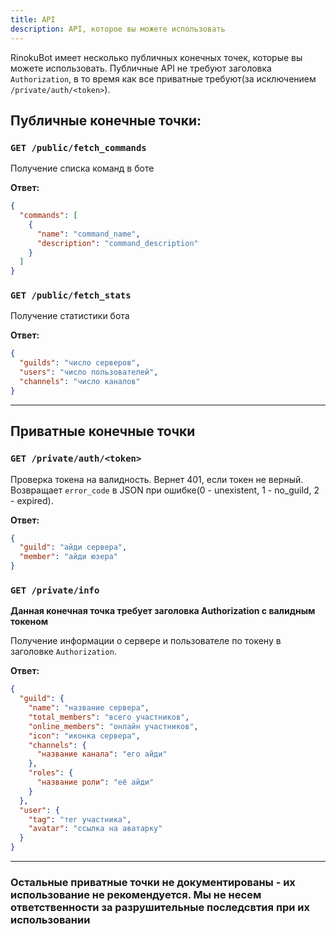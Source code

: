 ```yaml
---
title: API
description: API, которое вы можете использовать
---
```

RinokuBot имеет несколько публичных конечных точек, которые вы можете использовать. Публичные 
API не требуют заголовка `Authorization`, в то время как все приватные требуют(за исключением `/private/auth/<token>`).
## Публичные конечные точки:
### `GET /public/fetch_commands`
Получение списка команд в боте  

**Ответ:**
```json
{
  "commands": [
    {
      "name": "command_name",
      "description": "command_description"
    }
  ]
}
```
### `GET /public/fetch_stats`
Получение статистики бота  

**Ответ:**
```json
{
  "guilds": "число серверов",
  "users": "число пользователей",
  "channels": "число каналов"
}
```

<hr>

## Приватные конечные точки
### `GET /private/auth/<token>`
Проверка токена на валидность. Вернет 401, если токен не верный.  
Возвращает `error_code` в JSON при ошибке(0 - unexistent, 1 - no_guild, 2 - expired).

**Ответ:**
```json
{
  "guild": "айди сервера",
  "member": "айди юзера"
}
```
### `GET /private/info`
**Данная конечная точка требует заголовка Authorization с валидным токеном**  

Получение информации о сервере и пользователе по токену в заголовке `Authorization`.  

**Ответ:**
```json
{
  "guild": {
    "name": "название сервера",
    "total_members": "всего участников",
    "online_members": "онлайн участников",
    "icon": "иконка сервера",
    "channels": {
      "название канала": "его айди"
    },
    "roles": {
      "название роли": "её айди"
    }
  },
  "user": {
    "tag": "тег участника",
    "avatar": "ссылка на аватарку"
  }
}
```

<hr>

### Остальные приватные точки не документированы - их использование не рекомендуется. Мы не несем ответственности за разрушительные последсвтия при их использовании
